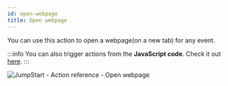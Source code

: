 ```yaml
---
id: open-webpage
title: Open webpage
---
```


You can use this action to open a webpage(on a new tab) for any event.

:::info
You can also trigger actions from the **JavaScript code**. Check it out [here](/docs/how-to/run-actions-from-runjs).
:::

<div style={{textAlign: 'center'}}>

![JumpStart - Action reference - Open webpage](/img/actions/open-webpage/open.png)

</div>

